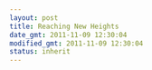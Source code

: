 ```yaml
---
layout: post
title: Reaching New Heights
date_gmt: 2011-11-09 12:30:04
modified_gmt: 2011-11-09 12:30:04
status: inherit
---
```


